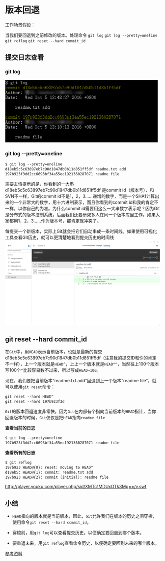 # 版本回退

工作场景假设：

当我们要回退到之前修改的版本。处理命令 `git log` `git log --pretty=oneline` `git reflog` `git reset --hard commit_id`

## 提交日志查看
### git log
![](images/2016-10-06_231129.jpg)

### git log --pretty=oneline

```
$ git log --pretty=oneline
d18eb5c5c63897eb7c90d1847db0b11d851ff5df readme.txt add
197b923f3dd2cc6693bf34a55ec1921360287071 readme file
```

需要友情提示的是，你看到的一大串 d18eb5c5c63897eb7c90d1847db0b11d851ff5df 是commit id（版本号），和SVN不一样，Git的commit id不是1，2，3……递增的数字，而是一个SHA1计算出来的一个非常大的数字，用十六进制表示，而且你看到的commit id和我的肯定不一样，以你自己的为准。为什么commit id需要用这么一大串数字表示呢？因为Git是分布式的版本控制系统，后面我们还要研究多人在同一个版本库里工作，如果大家都用1，2，3……作为版本号，那肯定就冲突了。


每提交一个新版本，实际上Git就会把它们自动串成一条时间线。如果使用可视化工具查看Git历史，就可以更清楚地看到提交历史的时间线
![](images/2016-10-06_231833.jpg)

## git reset --hard commit_id

在`Git`中，用`HEAD`表示当前版本，也就是最新的提交d18eb5c5c63897eb7c90d1847db0b11d851ff5df（注意我的提交ID和你的肯定不一样），上一个版本就是`HEAD^`，上上一个版本就是`HEAD^^`，当然往上100个版本写100个`^`比较容易数不过来，所以写成`HEAD~100`。


现在，我们要把当前版本“readme.txt add”回退到上一个版本“readme file”，就可以使用`git reset`命令：
```
git reset --hard HEAD^
git reset --hard 197b923f3d
```

`Git`的版本回退速度非常快，因为`Git`在内部有个指向当前版本的`HEAD`指针，当你回退版本的时候，`Git`仅仅是把`HEAD`指向`readme file`

**查看当前的日志**
```
$ git log --pretty=oneline
197b923f3dd2cc6693bf34a55ec1921360287071 readme file
```

**查看所有的日志**
```
$ git reflog
197b923 HEAD@{0}: reset: moving to HEAD^
d18eb5c HEAD@{1}: commit: readme.txt add
197b923 HEAD@{2}: commit (initial): readme file
```

http://player.youku.com/player.php/sid/XMTc1MDUxOTk3Mg==/v.swf


## 小结

 * `HEAD`指向的版本就是当前版本，因此，`Git`允许我们在版本的历史之间穿梭，使用命令`git reset --hard commit_id`。

 * 穿梭前，用`git log`可以查看提交历史，以便确定要回退到哪个版本。

 * 要重返未来，用`git reflog`查看命令历史，以便确定要回到未来的哪个版本。

[参考资料](http://www.liaoxuefeng.com/wiki/0013739516305929606dd18361248578c67b8067c8c017b000/0013744142037508cf42e51debf49668810645e02887691000)

